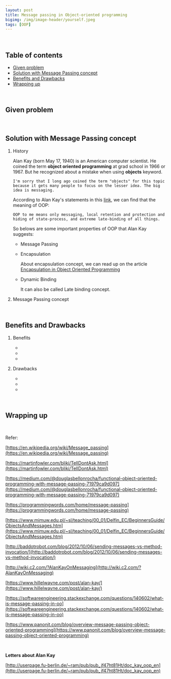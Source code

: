 ```yaml
---
layout: post
title: Message passing in Object-oriented programming
bigimg: /img/image-header/yourself.jpeg
tags: [OOP]
---
```





<br>

## Table of contents
- [Given problem](#given-problem)
- [Solution with Message Passing concept](#solution-with-message-passing-concept)
- [Benefits and Drawbacks](#benefits-and-drawbacksG)
- [Wrapping up](#wrapping-up)




<br>

## Given problem






<br>

## Solution with Message Passing concept

1. History

    Alan Kay (born May 17, 1940) is an American computer scientist. He coined the term **object oriented programming** at grad school in 1966 or 1967. But he recognized about a mistake when using **objects** keyword.

    ```
    I'm sorry that I long ago coined the term "objects" for this topic because it gets many people to focus on the lesser idea. The big idea is messaging.
    ```

    According to Alan Kay's statements in this [link](http://userpage.fu-berlin.de/~ram/pub/pub_jf47ht81Ht/doc_kay_oop_en), we can find that the meaning of OOP:

    ```
    OOP to me means only messaging, local retention and protection and hiding of state-process, and extreme late-binding of all things.
    ```

    So belows are some important properties of OOP that Alan Kay suggests:
    - Message Passing
    - Encapsulation

        About encapsulation concept, we can read up on the article [Encapsulation in Object Oriented Programming](https://ducmanhphan.github.io/2019-12-19-encapsulation-in-object-oriented-programming)

    - Dynamic Binding

        It can also be called Late binding concept.

2. Message Passing concept




<br>

## Benefits and Drawbacks

1. Benefits

    - 
    - 
    - 

2. Drawbacks

    - 
    - 
    - 

<br>

## Wrapping up




<br>

Refer:

[https://en.wikipedia.org/wiki/Message_passing](https://en.wikipedia.org/wiki/Message_passing)

[https://martinfowler.com/bliki/TellDontAsk.html](https://martinfowler.com/bliki/TellDontAsk.html)

[https://medium.com/@douglasbellonrocha/functional-object-oriented-programming-with-message-passing-71979ca9d097](https://medium.com/@douglasbellonrocha/functional-object-oriented-programming-with-message-passing-71979ca9d097)

[https://programmingwords.com/home/message-passing](https://programmingwords.com/home/message-passing)

[https://www.mimuw.edu.pl/~sl/teaching/00_01/Delfin_EC/BeginnersGuide/ObjectsAndMessages.htm](https://www.mimuw.edu.pl/~sl/teaching/00_01/Delfin_EC/BeginnersGuide/ObjectsAndMessages.htm)

[http://baddotrobot.com/blog/2012/10/06/sending-messages-vs-method-invocation/](http://baddotrobot.com/blog/2012/10/06/sending-messages-vs-method-invocation/)

[http://wiki.c2.com/?AlanKayOnMessaging](http://wiki.c2.com/?AlanKayOnMessaging)

[https://www.hillelwayne.com/post/alan-kay/](https://www.hillelwayne.com/post/alan-kay/)

[https://softwareengineering.stackexchange.com/questions/140602/what-is-message-passing-in-oo](https://softwareengineering.stackexchange.com/questions/140602/what-is-message-passing-in-oo)

[https://www.panonit.com/blog/overview-message-passing-object-oriented-programming](https://www.panonit.com/blog/overview-message-passing-object-oriented-programming)

<br>

**Letters about Alan Kay**

[http://userpage.fu-berlin.de/~ram/pub/pub_jf47ht81Ht/doc_kay_oop_en](http://userpage.fu-berlin.de/~ram/pub/pub_jf47ht81Ht/doc_kay_oop_en)